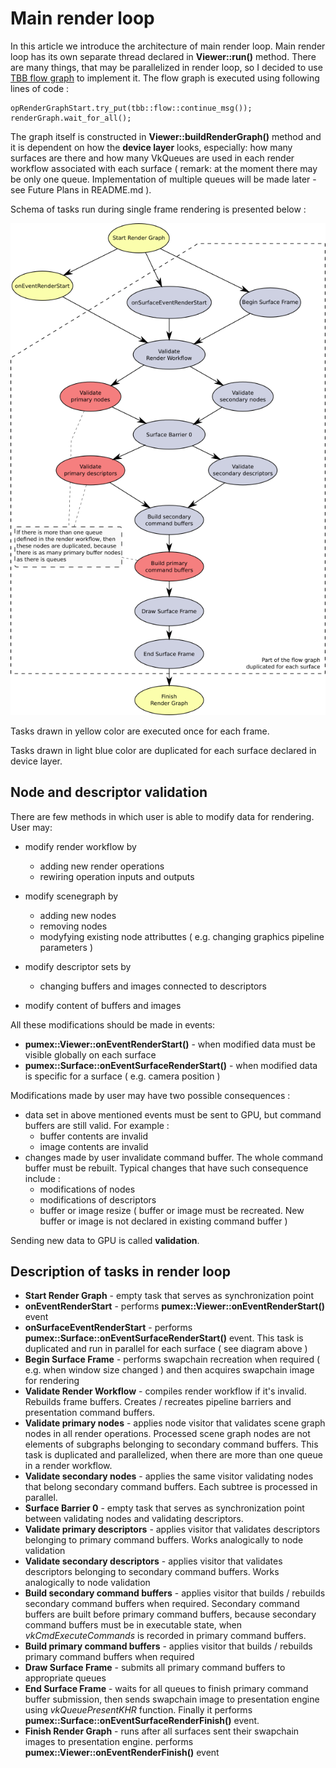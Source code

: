# Main render loop

In this article we introduce the architecture of main render loop. Main render loop has its own separate thread declared in **Viewer::run()** method. There are many things, that may be parallelized in render loop, so I decided to use [TBB flow graph](https://www.threadingbuildingblocks.org/) to implement it. The flow graph is executed using following lines of code :

```
opRenderGraphStart.try_put(tbb::flow::continue_msg());
renderGraph.wait_for_all();
```

The graph itself is constructed in **Viewer::buildRenderGraph()** method and it is dependent on how the **device layer** looks, especially: how many surfaces are there and how many VkQueues are used in each render workflow associated with each surface ( remark: at the moment there may be only one queue. Implementation of multiple queues will be made later - see Future Plans in README.md ).

Schema of tasks run during single frame rendering is presented below :

![render loop](images/RenderLoop.png)

Tasks drawn in yellow color are executed once for each frame.

Tasks drawn in light blue color are duplicated for each surface declared in device layer.

## Node and descriptor validation

There are few methods in which user is able to modify data for rendering. User may:

- modify render workflow by
  - adding new render operations
  - rewiring operation inputs and outputs

- modify scenegraph by
  - adding new nodes
  - removing nodes
  - modyfying existing node attributtes ( e.g. changing graphics pipeline parameters )
- modify descriptor sets by
  - changing buffers and images connected to descriptors
- modify content of buffers and images



All these modifications should be made in events:

- **pumex::Viewer::onEventRenderStart()** - when modified data must be visible globally on each surface
- **pumex::Surface::onEventSurfaceRenderStart()** - when modified data is specific for a surface ( e.g. camera position )



Modifications made by user may have two possible consequences :

- data set in above mentioned events must be sent to GPU, but command buffers are still valid. For example :
  - buffer contents are invalid
  - image contents are invalid
- changes made by user invalidate command buffer. The whole command buffer must be rebuilt. Typical changes that have such consequence include :
  - modifications of nodes
  - modifications of descriptors
  - buffer or image resize ( buffer or image must be recreated. New buffer or image is not declared in existing command buffer )

Sending new data to GPU is called **validation**.



## Description of tasks in render loop

- **Start Render Graph** - empty task that serves as synchronization point
- **onEventRenderStart** - performs **pumex::Viewer::onEventRenderStart()** event
- **onSurfaceEventRenderStart** - performs **pumex::Surface::onEventSurfaceRenderStart()** event. This task is duplicated and run in parallel for each surface ( see diagram above )
- **Begin Surface Frame** - performs swapchain recreation when required ( e.g. when window size changed ) and then acquires swapchain image for rendering
- **Validate Render Workflow** - compiles render workflow if it's invalid. Rebuilds frame buffers. Creates / recreates pipeline barriers and presentation command buffers.
- **Validate primary nodes** - applies node visitor that validates scene graph nodes in all render operations. Processed scene graph nodes are not elements of subgraphs belonging to secondary command buffers. This task is duplicated and parallelized, when there are more than one queue in a render workflow.
- **Validate secondary nodes** - applies the same visitor validating nodes that belong secondary command buffers. Each subtree is processed in parallel.
- **Surface Barrier 0** - empty task that serves as synchronization point between validating nodes and validating descriptors.
- **Validate primary descriptors** - applies visitor that validates descriptors belonging to primary command buffers. Works analogically to node validation
- **Validate secondary descriptors** - applies visitor that validates descriptors belonging to secondary command buffers. Works analogically to node validation
- **Build secondary command buffers** - applies visitor that builds / rebuilds secondary command buffers when required. Secondary command buffers are built before primary command buffers, because secondary command buffers must be in executable state, when *vkCmdExecuteCommands* is recorded in primary command buffers.
- **Build primary command buffers** - applies visitor that builds / rebuilds primary command buffers when required
- **Draw Surface Frame** - submits all primary command buffers to appropriate queues
- **End Surface Frame** - waits for all queues to finish primary command buffer submission, then sends swapchain image to presentation engine using *vkQueuePresentKHR* function. Finally it performs **pumex::Surface::onEventSurfaceRenderFinish()** event.
- **Finish Render Graph** - runs after all surfaces sent their swapchain images to presentation engine. performs **pumex::Viewer::onEventRenderFinish()** event
